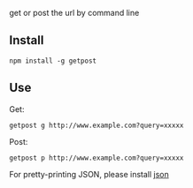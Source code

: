 get or post the url by command line

## Install
```
npm install -g getpost
```

## Use
Get: 
```
getpost g http://www.example.com?query=xxxxx
```

Post: 
```
getpost p http://www.example.com?query=xxxxx
```

For pretty-printing JSON, please install [json](https://www.npmjs.com/package/json)
